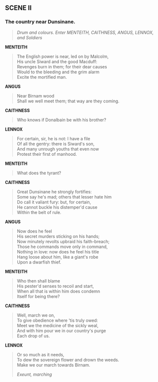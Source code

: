 ## SCENE II

### The country near Dunsinane.

> *Drum and colours. Enter MENTEITH, CAITHNESS, ANGUS, LENNOX, and
> Soldiers*

<span id="speech1">**MENTEITH**</span>

> <span id="5.2.1">The English power is near, led on by
> Malcolm,</span>  
> <span id="5.2.2">His uncle Siward and the good Macduff:</span>  
> <span id="5.2.3">Revenges burn in them; for their dear causes</span>  
> <span id="5.2.4">Would to the bleeding and the grim alarm</span>  
> <span id="5.2.5">Excite the mortified man.</span>  

<span id="speech2">**ANGUS**</span>

> <span id="5.2.6">Near Birnam wood</span>  
> <span id="5.2.7">Shall we well meet them; that way are they
> coming.</span>  

<span id="speech3">**CAITHNESS**</span>

> <span id="5.2.8">Who knows if Donalbain be with his brother?</span>  

<span id="speech4">**LENNOX**</span>

> <span id="5.2.9">For certain, sir, he is not: I have a file</span>  
> <span id="5.2.10">Of all the gentry: there is Siward's son,</span>  
> <span id="5.2.11">And many unrough youths that even now</span>  
> <span id="5.2.12">Protest their first of manhood.</span>  

<span id="speech5">**MENTEITH**</span>

> <span id="5.2.13">What does the tyrant?</span>  

<span id="speech6">**CAITHNESS**</span>

> <span id="5.2.14">Great Dunsinane he strongly fortifies:</span>  
> <span id="5.2.15">Some say he's mad; others that lesser hate
> him</span>  
> <span id="5.2.16">Do call it valiant fury: but, for certain,</span>  
> <span id="5.2.17">He cannot buckle his distemper'd cause</span>  
> <span id="5.2.18">Within the belt of rule.</span>  

<span id="speech7">**ANGUS**</span>

> <span id="5.2.19">Now does he feel</span>  
> <span id="5.2.20">His secret murders sticking on his hands;</span>  
> <span id="5.2.21">Now minutely revolts upbraid his
> faith-breach;</span>  
> <span id="5.2.22">Those he commands move only in command,</span>  
> <span id="5.2.23">Nothing in love: now does he feel his title</span>  
> <span id="5.2.24">Hang loose about him, like a giant's robe</span>  
> <span id="5.2.25">Upon a dwarfish thief.</span>  

<span id="speech8">**MENTEITH**</span>

> <span id="5.2.26">Who then shall blame</span>  
> <span id="5.2.27">His pester'd senses to recoil and start,</span>  
> <span id="5.2.28">When all that is within him does condemn</span>  
> <span id="5.2.29">Itself for being there?</span>  

<span id="speech9">**CAITHNESS**</span>

> <span id="5.2.30">Well, march we on,</span>  
> <span id="5.2.31">To give obedience where 'tis truly owed:</span>  
> <span id="5.2.32">Meet we the medicine of the sickly weal,</span>  
> <span id="5.2.33">And with him pour we in our country's purge</span>  
> <span id="5.2.34">Each drop of us.</span>  

<span id="speech10">**LENNOX**</span>

> <span id="5.2.35">Or so much as it needs,</span>  
> <span id="5.2.36">To dew the sovereign flower and drown the
> weeds.</span>  
> <span id="5.2.37">Make we our march towards Birnam.</span>  
>
> *Exeunt, marching*
